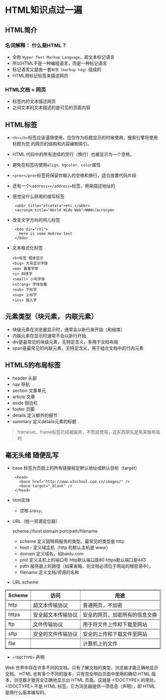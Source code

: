 # HTML知识点过一遍

## HTML简介

### 名词解释： 什么是HTML？

*  全称 `Hyper Text Markup Language`，超文本标记语言
*  所以HTML不是一种编程语言，而是一种标记语言
*  标记语言又是由一套`标签（markup tag）`组成的
*  HTML用标记标签来描述网页

### HTML文档 = 网页

*  <html></html>标签内的文本描述网页
*  <body></body>之间文本的文本描述的是可见的页面内容

## HTML标签

*  `<h></h>`标签应该谨慎使用，应仅作为标题显示的时候使用，搜索引擎将使用标题为您    的网页的结构和内容编制索引。
*  HTML 代码中的所有连续的空行（换行）也被显示为一个空格。
*  避免在标签内使用`align、bgcolor、color`属性
*  `<pre></pre>`标签将保留你输入的空格和换行，适合放置代码片段
*  还有一个`<address></address>`标签，用来描述地址的
*  感觉没什么卵用的缩写标签
   
        <abbr title="etcetera">etc.</abbr>
        <acronym title="World Wide Web">WWW</acronym>
       
*  改变文字方向的鸡儿标签

        <bdo dir="rtl">
          Here is some Hebrew text
        </bdo>
*  文本格式化标签
    
       <b>标签 粗体显示
       <big> 大号显示字体
       <em> 着重字体
       <i> 斜体字
       <small> 小号字体
       <strong> 字体加重
       <sub> 下标字
       <sup> 上标字
       <ins> 插入字

## 元素类型（块元素， 内联元素）

*  块级元素在浏览器显示时，通常会以新行来开始（和结束）
*  内联元素在显示时通常不会以新行开始
*  div是最常见的块级元素，无特定含义，多用于文档布局
*  span是最常见的内联元素，无特定含义，用于组合文档中的行内元素

## HTML5的布局标签

*  header 头部
*  nav 导航
*  section 文章单元
*  article 文章
*  aside 侧边栏
*  footer 页脚
*  details 定义额外的细节
*  summary 定义details元素的标题

> frameset、frame标签已经被废弃，不赞成使用，这东西原先是用来做布局的

## 毫无头绪 随便乱写

*  base 标签为页面上的所有链接规定默认地址或默认目标（target）
  
        <head>
          <base href="http://www.w3school.com.cn/images/" />
          <base target="_blank" />
        </head>
*  html实体
   
   * 空格 `&nbsp;`

*  URL（统一资源定位器）

    scheme://host.domain:port/path/filename
    *  scheme 定义因特网服务的类型。最常见的类型是 http
    *  host - 定义域主机（http 的默认主机是 www）
    *  domain 定义域名，如baidu.com
    *  prot 定义主机上的端口号 http默认端口是80 https默认端口是443
    *  path 服务器上的路径（如果省略，则文档必须位于网站的根目录中）。
    *  filename 定义文档/资源的名称

*  URL scheme
  <table border="1">
    <tr>
      <th>Scheme</th>
      <th>访问</th>
      <th>用途</th>
    </tr>
    <tr>
      <td>http</td>
      <td>超文本传输协议</td>
      <td>普通网页，不加密</td>
    </tr>
    <tr>
      <td>https</td>
      <td>安全超文本传输协议</td>
      <td>安全的网页，加密所有的信息交换</td>
    </tr>
    <tr>
      <td>ftp</td>
      <td>文件传输协议</td>
      <td>用于将文件上传和下载至网站</td>
    </tr>
    <tr>
      <td>sftp</td>
      <td>安全的文件传输协议</td>
      <td>安全的上传和下载文件至网站</td>
    </tr>
    <tr>
      <td>file</td>
      <td></td>
      <td>计算机上的文件</td>
    </tr>
  </table>


* `<!DOCTYPE>` 声明 


Web 世界中存在许多不同的文档。只有了解文档的类型，浏览器才能正确地显示文档。
HTML 也有多个不同的版本，只有完全明白页面中使用的确切 HTML 版本，浏览器才能完全正确地显示出 HTML 页面。这就是 <!DOCTYPE> 的用处。<!DOCTYPE> 不是 HTML 标签。它为浏览器提供一项信息（声明），即 HTML 是用什么版本编写的。